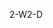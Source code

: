 <span data-ttu-id="524a0-101">2-W</span><span class="sxs-lookup"><span data-stu-id="524a0-101">2-D</span></span>